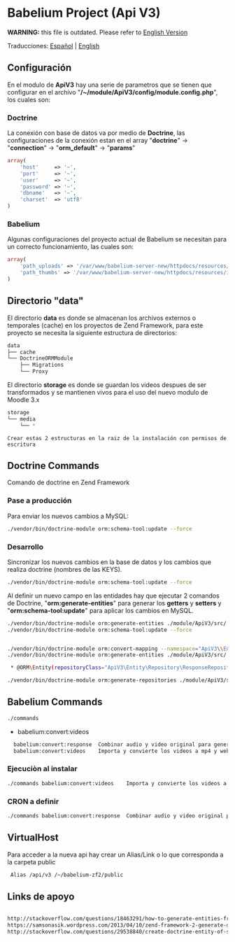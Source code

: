 # Babelium Project (Api V3)

**WARNING:** this file is outdated. Please refer to [English Version](README.md)

Traducciones: [Español](README-es.md) | [English](README.md)

## Configuración

En el modulo de **ApiV3** hay una serie de parametros que se tienen que configurar en el archivo "**/~/module/ApiV3/config/module.config.php**", los cuales son:

### Doctrine

La conexión con base de datos va por medio de **Doctrine**, las configuraciones de la conexión estan en el array "**doctrine**" -> "**connection**" -> "**orm_default**" -> "**params**"

````php
array(
    'host'     => '~',
    'port'     => '~',
    'user'     => '~',
    'password' => '~',
    'dbname'   => '~',
    'charset'  => 'utf8'
)
````

### Babelium

Algunas configuraciones del proyecto actual de Babelium se necesitan para un correcto funcionamiento, las cuales son:

````php
array(
    'path_uploads' => '/var/www/babelium-server-new/httpdocs/resources/uploads',
    'path_thumbs' => '/var/www/babelium-server-new/httpdocs/resources/images/thumbs'
)
````

## Directorio "data"

El directorio **data** es donde se almacenan los archivos externos o temporales (cache) en los proyectos de Zend Framework, para este proyecto se necesita la siguiente estructura de directorios:

```bash
data
├── cache
└── DoctrineORMModule
    ├── Migrations
    └── Proxy

```

El directorio **storage** es donde se guardan los videos despues de ser transformados y se mantienen vivos para el uso del nuevo modulo de Moodle 3.x

```bash
storage
└── media
    └── *
```


```
Crear estas 2 estructuras en la raiz de la instalación con permisos de escritura
```

## Doctrine Commands

Comando de doctrine en Zend Framework

### Pase a producción

Para enviar los nuevos cambios a MySQL:

```bash
./vendor/bin/doctrine-module orm:schema-tool:update --force
```

### Desarrollo

Sincronizar los nuevos cambios en la base de datos y los cambios que realiza doctrine (nombres de las KEYS).

```bash
./vendor/bin/doctrine-module orm:schema-tool:update --force
```

Al definir un nuevo campo en las entidades hay que ejecutar 2 comandos de Doctrine, "**orm:generate-entities**" para generar los **getters** y **setters** y "**orm:schema-tool:update**" para aplicar los cambios en MySQL. 


```bash
./vendor/bin/doctrine-module orm:generate-entities ./module/ApiV3/src/ --generate-annotations=true
./vendor/bin/doctrine-module orm:schema-tool:update --force
```

```bash

./vendor/bin/doctrine-module orm:convert-mapping --namespace="ApiV3\\Entity\\" --force  --from-database annotation ./module/ApiV3/src/
./vendor/bin/doctrine-module orm:generate-entities ./module/ApiV3/src/ --generate-annotations=true

 * @ORM\Entity(repositoryClass="ApiV3\Entity\Repository\ResponseRepository")

./vendor/bin/doctrine-module orm:generate-repositories ./module/ApiV3/src/

```

## Babelium Commands

```bash
./commands 
```

* babelium:convert:videos

```bash
  babelium:convert:response  Combinar audio y video original para generar la respuesta
  babelium:convert:videos    Importa y convierte los videos a mp4 y webm
```

### Ejecuciòn al instalar

```bash
./commands babelium:convert:videos    Importa y convierte los videos a mp4 y webm
```

### CRON a definir

```bash
./commands babelium:convert:response  Combinar audio y video original para generar la respuesta
```


## VirtualHost

Para acceder a la nueva api hay crear un Alias/Link o lo que corresponda a la carpeta public

````bash
 Alias /api/v3 /~/babelium-zf2/public
````

## Links de apoyo

```bash

http://stackoverflow.com/questions/18463291/how-to-generate-entities-from-database-schema-using-doctrine-orm-module-and-zf2
https://samsonasik.wordpress.com/2013/04/10/zend-framework-2-generate-doctrine-entities-from-existing-database-using-doctrinemodule-and-doctrineormmodule/
http://stackoverflow.com/questions/29538840/create-doctrine-entity-of-single-table-from-database-in-zend-framework-2

```

